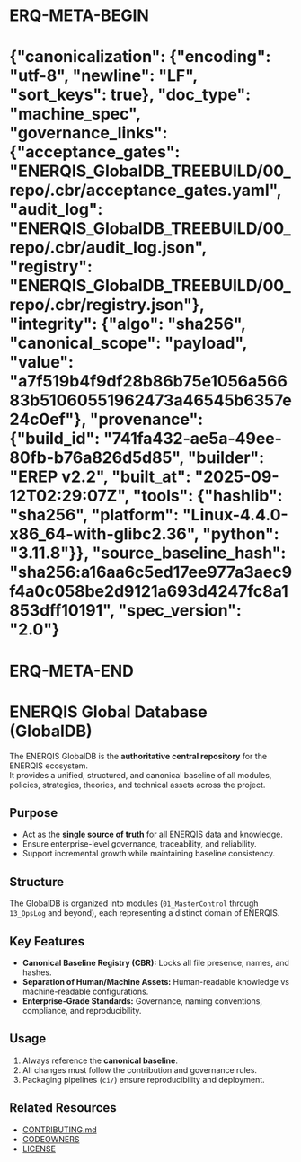 # ERQ-META-BEGIN
# {"canonicalization": {"encoding": "utf-8", "newline": "LF", "sort_keys": true}, "doc_type": "machine_spec", "governance_links": {"acceptance_gates": "ENERQIS_GlobalDB_TREEBUILD/00_repo/.cbr/acceptance_gates.yaml", "audit_log": "ENERQIS_GlobalDB_TREEBUILD/00_repo/.cbr/audit_log.json", "registry": "ENERQIS_GlobalDB_TREEBUILD/00_repo/.cbr/registry.json"}, "integrity": {"algo": "sha256", "canonical_scope": "payload", "value": "a7f519b4f9df28b86b75e1056a56683b51060551962473a46545b6357e24c0ef"}, "provenance": {"build_id": "741fa432-ae5a-49ee-80fb-b76a826d5d85", "builder": "EREP v2.2", "built_at": "2025-09-12T02:29:07Z", "tools": {"hashlib": "sha256", "platform": "Linux-4.4.0-x86_64-with-glibc2.36", "python": "3.11.8"}}, "source_baseline_hash": "sha256:a16aa6c5ed17ee977a3aec9f4a0c058be2d9121a693d4247fc8a1853dff10191", "spec_version": "2.0"}
# ERQ-META-END
# ENERQIS Global Database (GlobalDB)

The ENERQIS GlobalDB is the **authoritative central repository** for the ENERQIS ecosystem.  
It provides a unified, structured, and canonical baseline of all modules, policies, strategies, theories, and technical assets across the project.

## Purpose
- Act as the **single source of truth** for all ENERQIS data and knowledge.
- Ensure enterprise-level governance, traceability, and reliability.
- Support incremental growth while maintaining baseline consistency.

## Structure
The GlobalDB is organized into modules (`01_MasterControl` through `13_OpsLog` and beyond), each representing a distinct domain of ENERQIS.

## Key Features
- **Canonical Baseline Registry (CBR):** Locks all file presence, names, and hashes.
- **Separation of Human/Machine Assets:** Human-readable knowledge vs machine-readable configurations.
- **Enterprise-Grade Standards:** Governance, naming conventions, compliance, and reproducibility.

## Usage
1. Always reference the **canonical baseline**.
2. All changes must follow the contribution and governance rules.
3. Packaging pipelines (`ci/`) ensure reproducibility and deployment.

## Related Resources
- [CONTRIBUTING.md](./CONTRIBUTING.md)
- [CODEOWNERS](./CODEOWNERS)
- [LICENSE](./LICENSE) 